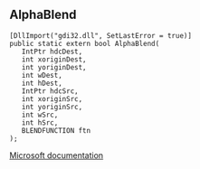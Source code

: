 ## AlphaBlend

```
[DllImport("gdi32.dll", SetLastError = true)]
public static extern bool AlphaBlend(
   IntPtr hdcDest,
   int xoriginDest,
   int yoriginDest,
   int wDest,
   int hDest,
   IntPtr hdcSrc,
   int xoriginSrc,
   int yoriginSrc,
   int wSrc,
   int hSrc,
   BLENDFUNCTION ftn
);
```

[Microsoft documentation](https://docs.microsoft.com/en-us/windows/win32/api/wingdi/nf-wingdi-alphablend)
